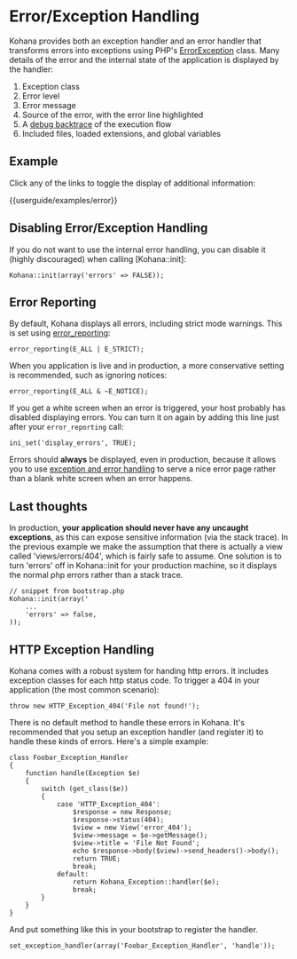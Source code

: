 # Error/Exception Handling

Kohana provides both an exception handler and an error handler that transforms errors into exceptions using PHP's [ErrorException](http://php.net/errorexception) class. Many details of the error and the internal state of the application is displayed by the handler:

1. Exception class
2. Error level
3. Error message
4. Source of the error, with the error line highlighted
5. A [debug backtrace](http://php.net/debug_backtrace) of the execution flow
6. Included files, loaded extensions, and global variables

## Example

Click any of the links to toggle the display of additional information:

<div>{{userguide/examples/error}}</div>

## Disabling Error/Exception Handling

If you do not want to use the internal error handling, you can disable it (highly discouraged) when calling [Kohana::init]:

    Kohana::init(array('errors' => FALSE));

## Error Reporting

By default, Kohana displays all errors, including strict mode warnings. This is set using [error_reporting](http://php.net/error_reporting):

    error_reporting(E_ALL | E_STRICT);

When you application is live and in production, a more conservative setting is recommended, such as ignoring notices:

    error_reporting(E_ALL & ~E_NOTICE);

If you get a white screen when an error is triggered, your host probably has disabled displaying errors. You can turn it on again by adding this line just after your `error_reporting` call:

    ini_set('display_errors', TRUE);

Errors should **always** be displayed, even in production, because it allows you to use [exception and error handling](debugging.errors) to serve a nice error page rather than a blank white screen when an error happens.


## Last thoughts

In production, **your application should never have any uncaught exceptions**, as this can expose sensitive information (via the stack trace).  In the previous example we make the assumption that there is actually a view called 'views/errors/404', which is fairly safe to assume.  One solution is to turn 'errors' off in Kohana::init for your production machine, so it displays the normal php errors rather than a stack trace.

~~~
// snippet from bootstrap.php 
Kohana::init(array('
    ...
    'errors' => false,
));
~~~

## HTTP Exception Handling

Kohana comes with a robust system for handing http errors. It includes exception classes for each http status code. To trigger a 404 in your application (the most common scenario):

	throw new HTTP_Exception_404('File not found!');

There is no default method to handle these errors in Kohana. It's recommended that you setup an exception handler (and register it) to handle these kinds of errors. Here's a simple example:

	class Foobar_Exception_Handler
	{
		function handle(Exception $e)
		{
			switch (get_class($e))
			{
				case 'HTTP_Exception_404':
					$response = new Response;
					$response->status(404);
					$view = new View('error_404');
					$view->message = $e->getMessage();
					$view->title = 'File Not Found';
					echo $response->body($view)->send_headers()->body();
					return TRUE;
					break;
				default:
					return Kohana_Exception::handler($e);
					break;
			}
		}
	}

And put something like this in your bootstrap to register the handler.

	set_exception_handler(array('Foobar_Exception_Handler', 'handle'));
